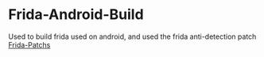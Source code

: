 # Frida-Android-Build

Used to build frida used on android, and used the frida anti-detection patch [Frida-Patchs](https://github.com/JsHookApp/Frida-Patchs)